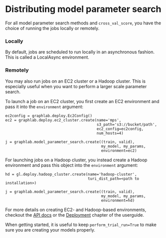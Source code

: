 <script src="../turi/js/recview.js"></script>
# Distributing model parameter search

For all model parameter search methods and `cross_val_score`, you have the choice of running the jobs locally or remotely.

### Locally
By default, jobs are scheduled to run locally in an asynchronous fashion. This is called a LocalAsync environment.

### Remotely
You may also run jobs on an EC2 cluster or a Hadoop cluster. This is especially useful when you want to perform a larger scale parameter search.

To launch a job on an EC2 cluster, you first create an EC2 environment and pass it into the `environment` argument:
```
ec2config = graphlab.deploy.Ec2Config()
ec2 = graphlab.deploy.ec2_cluster.create(name='mps',
                                         s3_path='s3://bucket/path',
                                         ec2_config=ec2config,
                                         num_hosts=4)

j = graphlab.model_parameter_search.create((train, valid),
                                           my_model, my_params,
                                           environment=ec2)
```

For launching jobs on a Hadoop cluster, you instead create a Hadoop environment and pass this object into the `environment` argument:

```
hd = gl.deploy.hadoop_cluster.create(name='hadoop-cluster',
                                     turi_dist_path=<path to installation>)

j = graphlab.model_parameter_search.create((train, valid),
                                           my_model, my_params,
                                           environment=hd)
```

For more details on creating EC2- and Hadoop-based environments, checkout the [API docs](https://turi.com/products/create/docs/graphlab.deploy.html) or the [Deployment](https://turi.com/learn/userguide/deployment/pipeline-introduction.html) chapter of the userguide.

When getting started, it is useful to keep `perform_trial_run=True` to make sure you are creating your models properly.
